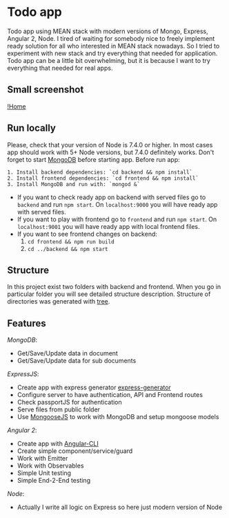 # Todo app

Todo app using MEAN stack with modern versions of Mongo, Express, Angular 2, Node.
I tired of waiting for somebody nice to freely implement ready solution for all who interested in MEAN stack nowadays.
So I tried to experiment with new stack and try everything that needed for application.
Todo app can be a little bit overwhelming, but it is because I want to try everything that needed for real apps.

## Small screenshot

[!Home](TodoHome.png)

## Run locally

Please, check that your version of Node is 7.4.0 or higher.
In most cases app should work with 5+ Node versions, but 7.4.0 definitely works.
Don't forget to start [MongoDB](https://docs.mongodb.com/manual/installation/) before starting app.
Before run app:

    1. Install backend dependencies: `cd backend && npm install`
    2. Install frontend dependencies: `cd frontend && npm install`
    3. Install MongoDB and run with: `mongod &`
    
* If you want to check ready app on backend with served files go to `backend` and run `npm start`. On `localhost:9000` you will have ready app with served files.
* If you want to play with frontend go to `frontend` and run `npm start`. On `localhost:9001` you will have ready app with local frontend files.
* If you want to see frontend changes on backend:
    1. `cd frontend && npm run build`
    2. `cd ../backend && npm start`

## Structure

In this project exist two folders with backend and frontend.
When you go in particular folder you will see detailed structure description.
Structure of directories was generated with [tree](https://linux.die.net/man/1/tree).

## Features

*MongoDB*:

   * Get/Save/Update data in document
   * Get/Save/Update data for sub documents
    
*ExpressJS*:

   * Create app with express generator [express-generator](https://expressjs.com/en/starter/generator.html)
   * Configure server to have authentication, API and Frontend routes
   * Check passportJS for authentication
   * Serve files from public folder
   * Use [MongooseJS](http://mongoosejs.com/) to work with MongoDB and setup mongoose models
    
*Angular 2*:

   * Create app with [Angular-CLI](https://github.com/angular/angular-cli/blob/master/README.md)
   * Create simple component/service/guard
   * Work with Emitter
   * Work with Observables
   * Simple Unit testing
   * Simple End-2-End testing

*Node*:
	
* Actually I write all logic on Express so here just modern version of Node
